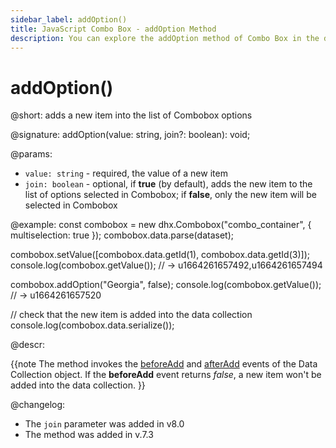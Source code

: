 ```yaml
---
sidebar_label: addOption()
title: JavaScript Combo Box - addOption Method 
description: You can explore the addOption method of Combo Box in the documentation of the DHTMLX JavaScript UI library. Browse developer guides and API reference, try out code examples and live demos, and download a free 30-day evaluation version of DHTMLX Suite.
---
```


# addOption()

@short: adds a new item into the list of Combobox options 

@signature: addOption(value: string, join?: boolean): void;

@params:
- `value: string` - required, the value of a new item
- `join: boolean` - optional, if **true** (by default), adds the new item to the list of options selected in Combobox; if **false**, only the new item will be selected in Combobox

@example:
const combobox = new dhx.Combobox("combo_container", {
    multiselection: true
});
combobox.data.parse(dataset);

combobox.setValue([combobox.data.getId(1), combobox.data.getId(3)]);
console.log(combobox.getValue()); // -> u1664261657492,u1664261657494

combobox.addOption("Georgia", false);
console.log(combobox.getValue()); // -> u1664261657520

// check that the new item is added into the data collection
console.log(combobox.data.serialize());

@descr:

{{note The method invokes the [beforeAdd](data_collection/api/datacollection_beforeadd_event.md) and [afterAdd](data_collection/api/datacollection_afteradd_event.md) events of the Data Collection object. If the **beforeAdd** event returns *false*, a new item won't be added into the data collection.
}}

@changelog:

- The `join` parameter was added in v8.0
- The method was added in v.7.3
